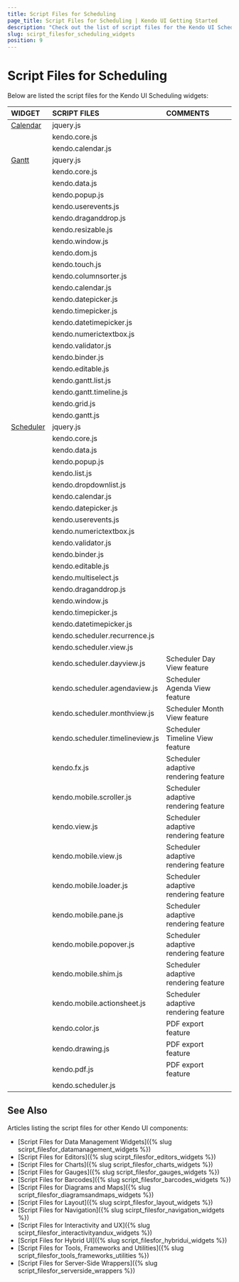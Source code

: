```yaml
---
title: Script Files for Scheduling
page_title: Script Files for Scheduling | Kendo UI Getting Started
description: "Check out the list of script files for the Kendo UI Scheduling widgets."
slug: scirpt_filesfor_scheduling_widgets
position: 9
---
```


# Script Files for Scheduling

Below are listed the script files for the Kendo UI Scheduling widgets:

| WIDGET				| SCRIPT FILES								 |COMMENTS			|
| :---					| :---										| :---						|
| [Calendar](http://demos.telerik.com/kendo-ui/calendar/index)| jquery.js|						|
| 						| kendo.core.js								| 							|
| 						| kendo.calendar.js							| 							|
| [Gantt](http://demos.telerik.com/kendo-ui/gantt/index)| jquery.js|  							|
| 						| kendo.core.js								|  							|
| 						| kendo.data.js								|  							|
| 						| kendo.popup.js							|  							|
| 						| kendo.userevents.js						|  							|
| 						| kendo.draganddrop.js						|  							|
| 						| kendo.resizable.js						|  							|
|						| kendo.window.js							|  							|
| 						| kendo.dom.js								|  							|
| 						| kendo.touch.js							| 							|
|						| kendo.columnsorter.js						| 							|
|						| kendo.calendar.js							| 							|
|						| kendo.datepicker.js						| 							|
| 						| kendo.timepicker.js						| 							|
| 						| kendo.datetimepicker.js					| 							|
| 						| kendo.numerictextbox.js					| 							|
| 						| kendo.validator.js						| 							|
| 						| kendo.binder.js							| 							|
| 						| kendo.editable.js							| 							|
| 						| kendo.gantt.list.js						| 							|
| 						| kendo.gantt.timeline.js					| 							|
|						| kendo.grid.js								| 							|
|						| kendo.gantt.js							| 							|
| [Scheduler](http://demos.telerik.com/kendo-ui/scheduler/index)| jquery.js|					|
| 						| kendo.core.js								| 							|
| 						| kendo.data.js								| 							|
| 						| kendo.popup.js							| 							|
| 						| kendo.list.js								| 							|
|						| kendo.dropdownlist.js						| 							|
| 						| kendo.calendar.js							| 							|
| 						| kendo.datepicker.js						| 							|
| 						| kendo.userevents.js						| 							|
| 						| kendo.numerictextbox.js					| 							|
| 						| kendo.validator.js						| 							|
| 						| kendo.binder.js							| 							|
| 						| kendo.editable.js							| 							|
| 						| kendo.multiselect.js						| 							|
| 						| kendo.draganddrop.js						| 							|
| 						| kendo.window.js							| 							|
| 						| kendo.timepicker.js						| 							|
| 						| kendo.datetimepicker.js					| 							|
| 						| kendo.scheduler.recurrence.js				| 							|
| 						| kendo.scheduler.view.js					| 							|
| 						| kendo.scheduler.dayview.js 				| Scheduler Day View feature|
| 						| kendo.scheduler.agendaview.js 			| Scheduler Agenda View feature|
| 						| kendo.scheduler.monthview.js 				| Scheduler Month View feature|
| 						| kendo.scheduler.timelineview.js 			| Scheduler Timeline View feature|
| 						| kendo.fx.js 								| Scheduler adaptive rendering feature|
| 						| kendo.mobile.scroller.js 					| Scheduler adaptive rendering feature|
| 						| kendo.view.js 							| Scheduler adaptive rendering feature|
| 						| kendo.mobile.view.js 						| Scheduler adaptive rendering feature|
| 						| kendo.mobile.loader.js 					| Scheduler adaptive rendering feature|
| 						| kendo.mobile.pane.js 						| Scheduler adaptive rendering feature|
| 						| kendo.mobile.popover.js 					| Scheduler adaptive rendering feature|
| 						| kendo.mobile.shim.js 						| Scheduler adaptive rendering feature|
| 						| kendo.mobile.actionsheet.js				| Scheduler adaptive rendering feature|
| 						| kendo.color.js 							| PDF export feature		|
| 						| kendo.drawing.js 							| PDF export feature		|
| 						| kendo.pdf.js 								| PDF export feature		|
| 						| kendo.scheduler.js						| 							|

## See Also

Articles listing the script files for other Kendo UI components:

+ [Script Files for Data Management Widgets]({% slug scirpt_filesfor_datamanagement_widgets %})  
+ [Script Files for Editors]({% slug scirpt_filesfor_editors_widgets %})
+ [Script Files for Charts]({% slug script_filesfor_charts_widgets %})
+ [Script Files for Gauges]({% slug script_filesfor_gauges_widgets %})
+ [Script Files for Barcodes]({% slug script_filesfor_barcodes_widgets %})
+ [Script Files for Diagrams and Maps]({% slug script_filesfor_diagramsandmaps_widgets %})
+ [Script Files for Layout]({% slug scirpt_filesfor_layout_widgets %})
+ [Script Files for Navigation]({% slug scirpt_filesfor_navigation_widgets %})
+ [Script Files for Interactivity and UX]({% slug scirpt_filesfor_interactivityandux_widgets %})
+ [Script Files for Hybrid UI]({% slug script_filesfor_hybridui_widgets %})
+ [Script Files for Tools, Frameworks and Utilities]({% slug script_filesfor_tools_frameworks_utilities %})
+ [Script Files for Server-Side Wrappers]({% slug script_filesfor_serverside_wrappers %})
